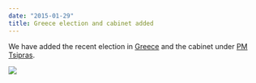 ```yaml
---
date: "2015-01-29"
title: Greece election and cabinet added
---
```


We have added the recent election in [Greece](http://www.parlgov.org/explore/grc/election/2015-01-25/)  and the cabinet under [PM Tsipras](http://www.parlgov.org/explore/grc/cabinet/2015-01-27/).

![](/images/parliament-scotland.jpg)
